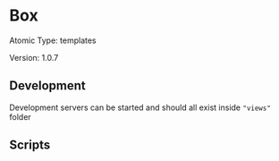 # Box

Atomic Type: templates

Version: 1.0.7

## Development

Development servers can be started and should all exist inside `"views"` folder

## Scripts
